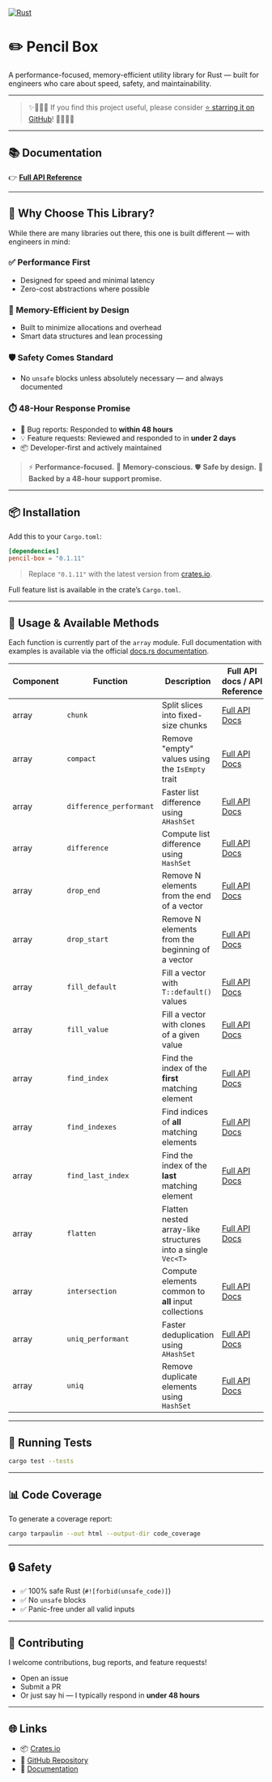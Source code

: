 
[![Rust](https://github.com/rocketnozzle/pencil-box/actions/workflows/rust.yml/badge.svg)](https://github.com/rocketnozzle/pencil-box/actions/workflows/rust.yml)

# ✏️ Pencil Box

A performance-focused, memory-efficient utility library for Rust — built for engineers who care about speed, safety, and maintainability.


---

> ✨🌟🌟🌟 If you find this project useful, please consider [⭐ starring it on GitHub](https://github.com/rocketnozzle/pencil-box)! 🌟🌟🌟✨

---

## 📚 Documentation

👉 [**Full API Reference**](https://docs.rs/pencil-box/latest/pencil_box/)

---

## 🚀 Why Choose This Library?

While there are many libraries out there, this one is built different — with engineers in mind:

### ✅ Performance First
- Designed for speed and minimal latency
- Zero-cost abstractions where possible

### 🧠 Memory-Efficient by Design
- Built to minimize allocations and overhead
- Smart data structures and lean processing

### 🛡️ Safety Comes Standard
- No `unsafe` blocks unless absolutely necessary — and always documented

### ⏱️ 48-Hour Response Promise
- 🐛 Bug reports: Responded to **within 48 hours**
- 💡 Feature requests: Reviewed and responded to in **under 2 days**
- 📦 Developer-first and actively maintained

> ⚡ **Performance-focused.** 💾 **Memory-conscious.** 🛡️ **Safe by design.** 🔁 **Backed by a 48-hour support promise.**


---
## 📦 Installation

Add this to your `Cargo.toml`:

```toml
[dependencies]
pencil-box = "0.1.11"
```

> Replace `"0.1.11"` with the latest version from [crates.io](https://crates.io/crates/pencil-box).


Full feature list is available in the crate’s `Cargo.toml`.

---

## 🚀 Usage & Available Methods

Each function is currently part of the `array` module. Full documentation with examples is available via the official [docs.rs documentation](https://docs.rs/pencil-box).

| Component | Function                | Description                                                 | Full API docs / API Reference                                                                                |
| --------- | ----------------------- | ----------------------------------------------------------- | ------------------------------------------------------------------------------------------------------------ |
| array     | `chunk`                 | Split slices into fixed-size chunks                         | [Full API Docs](https://docs.rs/pencil-box/latest/pencil_box/array/chunk/fn.chunk.html)                      |
| array     | `compact`               | Remove "empty" values using the `IsEmpty` trait             | [Full API Docs](https://docs.rs/pencil-box/latest/pencil_box/array/compact/fn.compact.html)                  |
| array     | `difference_performant` | Faster list difference using `AHashSet`                     | [Full API Docs](https://docs.rs/pencil-box/latest/pencil_box/array/difference/fn.difference_performant.html) |
| array     | `difference`            | Compute list difference using `HashSet`                     | [Full API Docs](https://docs.rs/pencil-box/latest/pencil_box/array/difference/fn.difference.html)            |
| array     | `drop_end`              | Remove N elements from the end of a vector                  | [Full API Docs](https://docs.rs/pencil-box/latest/pencil_box/array/drop_end/fn.drop_end.html)                |
| array     | `drop_start`            | Remove N elements from the beginning of a vector            | [Full API Docs](https://docs.rs/pencil-box/latest/pencil_box/array/drop_start/fn.drop_start.html)            |
| array     | `fill_default`          | Fill a vector with `T::default()` values                    | [Full API Docs](https://docs.rs/pencil-box/latest/pencil_box/array/fill/fn.fill_default.html)                |
| array     | `fill_value`            | Fill a vector with clones of a given value                  | [Full API Docs](https://docs.rs/pencil-box/latest/pencil_box/array/fill/fn.fill_value.html)                  |
| array     | `find_index`            | Find the index of the **first** matching element            | [Full API Docs](https://docs.rs/pencil-box/latest/pencil_box/array/find/fn.find_index.html)                  |
| array     | `find_indexes`          | Find indices of **all** matching elements                   | [Full API Docs](https://docs.rs/pencil-box/latest/pencil_box/array/find/fn.find_indexes.html)                |
| array     | `find_last_index`       | Find the index of the **last** matching element             | [Full API Docs](https://docs.rs/pencil-box/latest/pencil_box/array/find/fn.find_last_index.html)             |
| array     | `flatten`               | Flatten nested array-like structures into a single `Vec<T>` | [Full API Docs](https://docs.rs/pencil-box/latest/pencil_box/array/flatten/fn.flatten.html)                  |
| array     | `intersection`          | Compute elements common to **all** input collections        | [Full API Docs](https://docs.rs/pencil-box/latest/pencil_box/array/intersection/fn.intersection.html)        |
| array     | `uniq_performant`       | Faster deduplication using `AHashSet`                       | [Full API Docs](https://docs.rs/pencil-box/latest/pencil_box/array/uniq/fn.uniq_performant.html)             |
| array     | `uniq`                  | Remove duplicate elements using `HashSet`                   | [Full API Docs](https://docs.rs/pencil-box/latest/pencil_box/array/uniq/fn.uniq.html)                        |

---

## 🧪 Running Tests

```bash
cargo test --tests
```

---

## 📊 Code Coverage

To generate a coverage report:

```bash
cargo tarpaulin --out html --output-dir code_coverage
```

---

## 🔒 Safety

- ✅ 100% safe Rust (`#![forbid(unsafe_code)]`)
- ✅ No `unsafe` blocks
- ✅ Panic-free under all valid inputs

---

## 🤝 Contributing

I welcome contributions, bug reports, and feature requests!

- Open an issue
- Submit a PR
- Or just say hi — I typically respond in **under 48 hours**

---

## 🌐 Links

- 📦 [Crates.io](https://crates.io/crates/pencil-box)
- 📁 [GitHub Repository](https://github.com/rocketnozzle/pencil-box)
- 📘 [Documentation](https://docs.rs/pencil-box/latest/pencil_box/)
